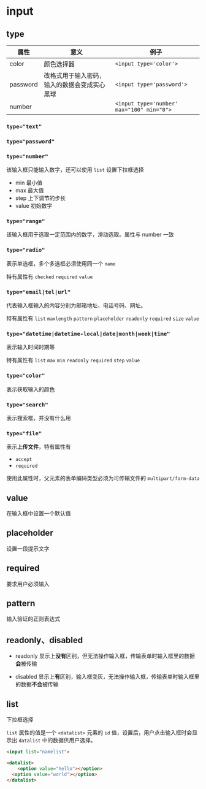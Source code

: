 # input



## type



| 属性     | 意义                                         | 例子                                      |
| -------- | -------------------------------------------- | ----------------------------------------- |
| color    | 颜色选择器                                   | `<input type='color'>`                    |
| password | 改格式用于输入密码，输入的数据会变成实心黑球 | `<input type='password'>`                 |
| number   |                                              | `<input type='number' max="100" min="0">` |



### `type="text"`

### `type="password"`

### `type="number"`

该输入框只能输入数字，还可以使用 `list` 设置下拉框选择

- min 最小值
- max 最大值
- step 上下调节的步长
- value 初始数字

### `type="range"`

该输入框用于选取一定范围内的数字，滑动选取。属性与 number 一致

### `type="radio"`

表示单选框，多个多选框必须使用同一个 `name`

特有属性有 `checked` `required` `value`

### `type="email|tel|url"`

代表输入框输入的内容分别为邮箱地址、电话号码、网址。

特有属性有 `list` `maxlength` `pattern` `placeholder` `readonly` `required` `size` `value`

### `type="datetime|datetime-local|date|month|week|time"`

表示输入时间时期等

特有属性有 `list` `max` `min` `readonly` `required` `step` `value`

### `type="color"`

表示获取输入的颜色

### `type="search"`

表示搜索框，并没有什么用

### `type="file"`

表示**上传文件**，特有属性有

- `accept` 
- `required` 

使用此属性时，父元素的表单编码类型必须为可传输文件的 `multipart/form-data`





## value

在输入框中设置一个默认值

## placeholder

设置一段提示文字

## required

要求用户必须输入

## pattern

输入验证的正则表达式

## readonly、disabled

- readonly 显示上**没有**区别，但无法操作输入框，传输表单时输入框里的数据**会**被传输

- disabled 显示上**有**区别，输入框变灰，无法操作输入框，传输表单时输入框里的数据**不会**被传输

## list

下拉框选择

`list` 属性的值是一个 `<datalist>` 元素的 `id` 值，设置后，用户点击输入框时会显示出 `datalist` 中的数据供用户选择。

```html
<input list="namelist">

<datalist>
	<option value="hello"></option>
  <option value="world"></option>
</datalist>
```

